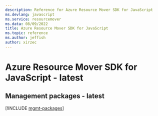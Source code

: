 ```yaml
---
description: Reference for Azure Resource Mover SDK for JavaScript
ms.devlang: javascript
ms.service: resourcemover
ms.data: 08/09/2022
title: Azure Resource Mover SDK for JavaScript
ms.topic: reference
ms.author: jeffish
author: xirzec
---
```

# Azure Resource Mover SDK for JavaScript - latest

## Management packages - latest
[!INCLUDE [mgmt-packages](resource-mover-mgmt-index.md)]